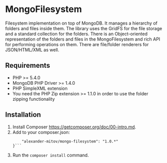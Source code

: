 MongoFilesystem
===============

Filesystem implementation on top of MongoDB. It manages a hierarchy of folders and files inside them. The library uses the GridFS for the file storage and a standard collection for the folders. There is an Object-oriented representation of the folders and files in the MongoFilesystem and rich API for performing operations on them. There are file/folder renderers for JSON/HTML/XML as well. 

Requirements
------------
* PHP >= 5.4.0
* MongoDB PHP Driver >= 1.4.0
* PHP SimpleXML extension
* You need the PHP Zip extension >= 1.1.0 in order to use the folder zipping functionality

Installation
------------
1. Install Composer https://getcomposer.org/doc/00-intro.md.
2. Add to your composer.json:
    ```"require": {
        "alexander-mitov/mongo-filesystem": "1.0.*"
    }```
3. Run the `composer install` command.
